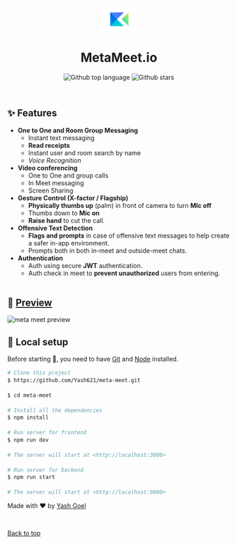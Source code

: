 <div align="center" id="top"> 
  <img src="./frontend/public/title-logo.png" alt="meta-meet" width=80 />
</div>

<h1 align="center">MetaMeet.io</h1>

<p align="center">
  <img alt="Github top language" src="https://img.shields.io/github/languages/top/Yash621/meta-meet?style=flat-square">
  <img alt="Github stars" src="https://img.shields.io/github/stars/Yash621/meta-meet?style=flat-square" />
</p>

<br>

## :sparkles: Features

- **One to One and Room Group Messaging**
  - Instant text messaging
  - **Read receipts**
  - Instant user and room search by name
  - *Voice Recognition*
- **Video conferencing**
  - One to One and group calls
  - In Meet messaging
  - Screen Sharing
- **Gesture Control (X-factor / Flagship)**
  - **Physically thumbs up** (palm) in front of camera to turn **MIc off**
  - Thumbs down to **Mic on**
  - **Raise hand** to cut the call.
- **Offensive Text Detection**
  - **Flags and prompts** in case of offensive text messages to help create a safer in-app environment.
  - Prompts both in both in-meet and outside-meet chats.
- **Authentication**
  - Auth using secure **JWT** authentication.
  - Auth check in meet to **prevent unauthorized** users from entering.
<br></br>
## :eyes: [Preview](https://meta-meet.vercel.app)
![meta meet preview](./frontend/public/meta-meet-demo.gif)

## :tada: Local setup

Before starting :checkered_flag:, you need to have [Git](https://git-scm.com) and [Node](https://nodejs.org/en/) installed.

```bash
# Clone this project
$ https://github.com/Yash621/meta-meet.git

$ cd meta-meet

# Install all the dependencies
$ npm install

# Run server for frontend
$ npm run dev

# The server will start at <http://localhost:3000>

# Run server for backend
$ npm run start

# The server will start at <http://localhost:9000>
```
Made with :heart: by <a href="https://github.com/Yash621" target="_blank">Yash Goel</a>

&#xa0;

<a href="#top">Back to top</a>


